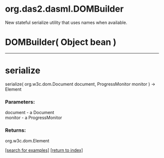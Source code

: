 # org.das2.dasml.DOMBuilder

New stateful serialize utility that uses names when available.

# DOMBuilder( Object bean )


***
<a name="serialize"></a>
# serialize
serialize( org.w3c.dom.Document document, ProgressMonitor monitor ) &rarr; Element



### Parameters:
document - a Document
<br>monitor - a ProgressMonitor

### Returns:
org.w3c.dom.Element


<a href="https://github.com/autoplot/dev/search?q=serialize&unscoped_q=serialize">[search for examples]</a>
<a href="https://github.com/autoplot/documentation/blob/master/javadoc/index-all.md">[return to index]</a>

